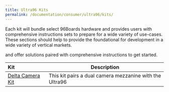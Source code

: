 ```yaml
---
title: Ultra96 Kits
permalink: /documentation/consumer/ultra96/kits/
---
```


Each kit will bundle select 96Boards hardware and provides users with comprehensive instructions sets to prepare for a wide variety of use-cases. These sections should help to provide the foundational for development in a wide variety of vertical markets.

and offer solutions paired with comprehensive instructions to get started.  

| Kit                       | Description |
|:--------------------------|-------------|
| [Delta Camera Kit](delta-camera.md)        | This kit pairs a dual camera mezzanine with the Ultra96 |